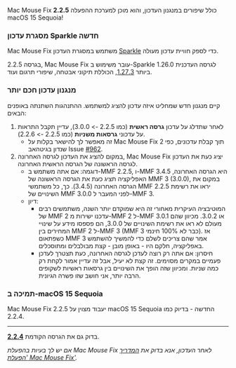 Mac Mouse Fix **2.2.5** כולל שיפורים במנגנון העדכון, והוא מוכן למערכת ההפעלה macOS 15 Sequoia!

### מסגרת עדכון Sparkle חדשה

Mac Mouse Fix משתמש במסגרת העדכון [Sparkle](https://sparkle-project.org/) כדי לספק חוויית עדכון מעולה.

בגרסה 2.2.5, Mac Mouse Fix עובר משימוש ב-Sparkle 1.26.0 לגרסה העדכנית ביותר [1.27.3](https://github.com/sparkle-project/Sparkle/releases/tag/1.27.3), הכוללת תיקוני אבטחה, שיפורי תרגום ועוד.

### מנגנון עדכון חכם יותר

קיים מנגנון חדש שמחליט איזה עדכון להציג למשתמש. ההתנהגות השתנתה באופנים הבאים:

1. לאחר שתדלג על עדכון **גרסה ראשית** (כמו 2.2.5 -> 3.0.0), עדיין תקבל התראות על עדכוני **גרסאות משניות** (כמו 2.2.5 -> 2.2.6).
    - זה מאפשר לך להישאר בקלות על Mac Mouse Fix 2 תוך קבלת עדכונים, כפי שנדון בגיטהאב Issue [#962](https://github.com/noah-nuebling/mac-mouse-fix/issues/962).
2. במקום להציג את העדכון לגרסה האחרונה, Mac Mouse Fix יציג כעת את העדכון לגרסה הראשונה של הגרסה הראשית האחרונה.
    - דוגמה: אם אתה משתמש ב-MMF 2.2.5, ו-MMF 3.4.5 היא הגרסה האחרונה, האפליקציה תציג כעת את הגרסה הראשונה של MMF 3 (3.0.0), במקום את הגרסה האחרונה (3.4.5). כך, כל משתמשי MMF 2.2.5 יראו את רשימת השינויים של MMF 3.0.0 לפני המעבר ל-MMF 3.
    - דיון:
        - המוטיבציה העיקרית מאחורי זה היא שמוקדם יותר השנה, משתמשים רבים של MMF 2 עדכנו ישירות מ-MMF 2 ל-MMF 3.0.1 או 3.0.2. מכיוון שהם מעולם לא ראו את רשימת השינויים של 3.0.0, הם פספסו מידע על שינויי המחירים בין MMF 2 ל-MMF 3 (MMF 3 כבר לא 100% חינמי). אז כשפתאום MMF 3 אמר שהם צריכים לשלם כדי להמשיך להשתמש באפליקציה, חלקם היו - באופן מובן - קצת מבולבלים ומתוסכלים.
        - חיסרון: אם אתה רק רוצה לעדכן לגרסה האחרונה, כעת תצטרך לעדכן פעמיים במקרים מסוימים. זה קצת לא יעיל, אבל זה עדיין אמור לקחת רק כמה שניות. ומכיוון שזה הופך את השינויים בין גרסאות ראשיות לשקופים הרבה יותר, אני חושב שזו פשרה הגיונית.

### תמיכה ב-macOS 15 Sequoia

Mac Mouse Fix 2.2.5 יעבוד מצוין על macOS 15 Sequoia החדשה - בדיוק כמו 2.2.4.

---

בדוק גם את הגרסה הקודמת [**2.2.4**](https://github.com/noah-nuebling/mac-mouse-fix/releases/tag/2.2.4).

*אם יש לך בעיות בהפעלת Mac Mouse Fix לאחר העדכון, אנא בדוק את [המדריך 'הפעלת Mac Mouse Fix'](https://github.com/noah-nuebling/mac-mouse-fix/discussions/861).*